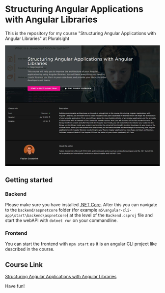 # Structuring Angular Applications with Angular Libraries

This is the repository for my course "Structuring Angular Applications with Angular Libraries" at Pluralsight

![pluralsight-background](./.github/pluralsight-background.jpg)

## Getting started

### Backend

Please make sure you have installed [.NET Core](https://dotnet.microsoft.com/download). After this you can navigate to the `backend/aspnetcore` folder (for example `m5\angular-cli-app\start\backend\aspnetcore`) at the level of the `Backend.csproj` file and start the webAPI with `dotnet run` on your commandline.

### Frontend

You can start the frontend with `npm start` as it is an angular CLI project like described in the course.

## Course Link

[Structuring Angular Applications with Angular Libraries](https://app.pluralsight.com/library/courses/structuring-angular-applications-angular-libraries)

Have fun!